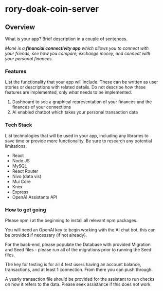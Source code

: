 # rory-doak-coin-server
## Overview

What is your app? Brief description in a couple of sentences.

_Moné is a **financial connectivity app** which allows you to connect with your friends, see how you compare, exchange money, and connect with your personal finances._

### Features

List the functionality that your app will include. These can be written as user stories or descriptions with related details. Do not describe _how_ these features are implemented, only _what_ needs to be implemented.

1. Dashboard to see a graphical representation of your finances and the finances of your connections
2. AI enabled chatbot which takes your personal transaction data

### Tech Stack

List technologies that will be used in your app, including any libraries to save time or provide more functionality. Be sure to research any potential limitations.

- React
- Node JS
- MySQL
- React Router
- Nivo (data vis)
- Mui Core
- Knex
- Express
- OpenAI Assistants API

### How to get going

Please npm i at the beginning to install all relevant npm packages.

You will need an OpenAI key to begin working with the AI chat bot, this can be provided if necessary (if not already).

For the back-end, please populate the Database with provided Migration and Seed files - please run all of the migrations prior to running the Seed files.

The key for testing is for all 4 test users having an account balance, transactions, and at least 1 connection. From there you can push through.

A yearly transaction file should be provided for the assistant to run checks on how it refers to the data. Please seek assistance if this does not work
